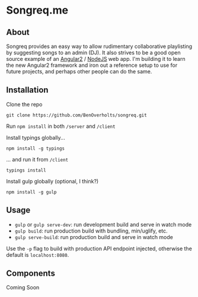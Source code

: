 # Songreq.me

## About
Songreq provides an easy way to allow rudimentary collaborative playlisting by suggesting songs to an admin (DJ).  It also strives to be a good open source example of an [Angular2](https://angular.io/) / [NodeJS](https://nodejs.org/) web app.  I'm building it to learn the new Angular2 framework and iron out a reference setup to use for future projects, and perhaps other people can do the same.

## Installation
Clone the repo
```
git clone https://github.com/BenOverholts/songreq.git
```

Run `npm install` in both `/server` and `/client`

Install typings globally...
```
npm install -g typings
```
... and run it from `/client`
```
typings install
```

Install gulp globally (optional, I think?)
```
npm install -g gulp
```

## Usage

* `gulp` or `gulp serve-dev`: run development build and serve in watch mode
* `gulp build`: run production build with bundling, min/uglify, etc.
* `gulp serve-build`: run production build and serve in watch mode

Use the `-p` flag to build with production API endpoint injected, otherwise the default is `localhost:8080`.

## Components
Coming Soon
